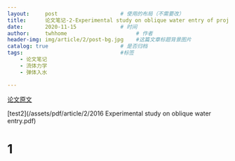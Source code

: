 ```yaml
---
layout:     post                    # 使用的布局（不需要改）
title:      论文笔记-2-Experimental study on oblique water entry of projectiles               # 标题 
date:       2020-11-15              # 时间
author:     twhhome                      # 作者
header-img: img/article/2/post-bg.jpg    #这篇文章标题背景图片
catalog: true                       # 是否归档
tags:                               #标签
    - 论文笔记
    - 流体力学
    - 弹体入水

---
```


[论文原文](https://www.worldscientific.com/doi/abs/10.1142/S0217984916503486)

[test2](/assets/pdf/article/2/2016 Experimental study on oblique water entry.pdf)

# 1 